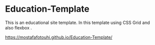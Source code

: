 # Education-Template

This is an educational site template. In this template using CSS Grid and also flexbox .

https://mostafafotouhi.github.io/Education-Template/
